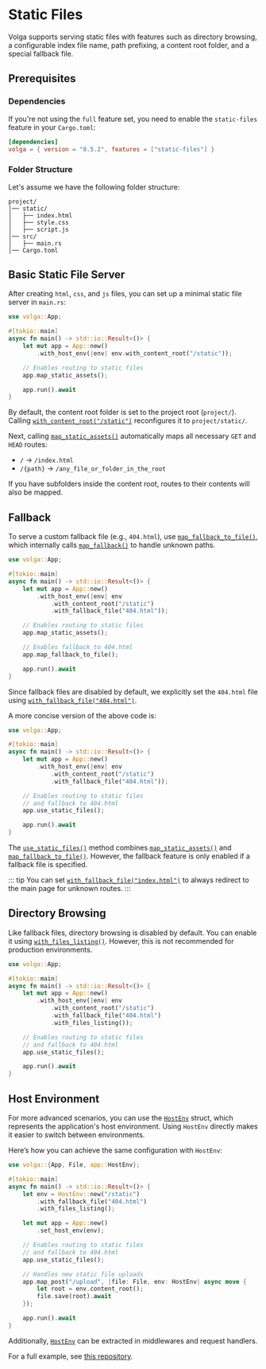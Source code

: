 # Static Files

Volga supports serving static files with features such as directory browsing, a configurable index file name, path prefixing, a content root folder, and a special fallback file.

## Prerequisites

### Dependencies

If you're not using the `full` feature set, you need to enable the `static-files` feature in your `Cargo.toml`:

```toml
[dependencies]
volga = { version = "0.5.2", features = ["static-files"] }
```

### Folder Structure

Let's assume we have the following folder structure:

```
project/
│── static/
│   ├── index.html
│   ├── style.css
│   ├── script.js
│── src/
│   ├── main.rs
│── Cargo.toml
```

## Basic Static File Server

After creating `html`, `css`, and `js` files, you can set up a minimal static file server in `main.rs`:

```rust
use volga::App;

#[tokio::main]
async fn main() -> std::io::Result<()> {
    let mut app = App::new()
        .with_host_env(|env| env.with_content_root("/static"));

    // Enables routing to static files
    app.map_static_assets();

    app.run().await
}
```

By default, the content root folder is set to the project root (`project/`). Calling [`with_content_root("/static")`](https://docs.rs/volga/latest/volga/app/env/struct.HostEnv.html#method.with_content_root) reconfigures it to `project/static/`.

Next, calling [`map_static_assets()`](https://docs.rs/volga/latest/volga/app/struct.App.html#method.map_static_assets) automatically maps all necessary `GET` and `HEAD` routes:

- `/` → `/index.html`
- `/{path}` → `/any_file_or_folder_in_the_root`

If you have subfolders inside the content root, routes to their contents will also be mapped.

## Fallback

To serve a custom fallback file (e.g., `404.html`), use [`map_fallback_to_file()`](https://docs.rs/volga/latest/volga/app/struct.App.html#method.map_fallback_to_file), which internally calls [`map_fallback()`](https://docs.rs/volga/latest/volga/app/struct.App.html#method.map_fallback) to handle unknown paths.

```rust
use volga::App;

#[tokio::main]
async fn main() -> std::io::Result<()> {
    let mut app = App::new()
        .with_host_env(|env| env
            .with_content_root("/static")
            .with_fallback_file("404.html"));

    // Enables routing to static files
    app.map_static_assets();

    // Enables fallback to 404.html
    app.map_fallback_to_file();

    app.run().await
}
```

Since fallback files are disabled by default, we explicitly set the `404.html` file using [`with_fallback_file("404.html")`](https://docs.rs/volga/latest/volga/app/env/struct.HostEnv.html#method.with_fallback_file).

A more concise version of the above code is:

```rust
use volga::App;

#[tokio::main]
async fn main() -> std::io::Result<()> {
    let mut app = App::new()
        .with_host_env(|env| env
            .with_content_root("/static")
            .with_fallback_file("404.html"));

    // Enables routing to static files 
    // and fallback to 404.html
    app.use_static_files();

    app.run().await
}
```

The [`use_static_files()`](https://docs.rs/volga/latest/volga/app/struct.App.html#method.use_static_files) method combines [`map_static_assets()`](https://docs.rs/volga/latest/volga/app/struct.App.html#method.map_static_assets) and [`map_fallback_to_file()`](https://docs.rs/volga/latest/volga/app/struct.App.html#method.map_fallback_to_file). However, the fallback feature is only enabled if a fallback file is specified.

::: tip
You can set [`with_fallback_file("index.html")`](https://docs.rs/volga/latest/volga/app/env/struct.HostEnv.html#method.with_fallback_file) to always redirect to the main page for unknown routes.
:::

## Directory Browsing

Like fallback files, directory browsing is disabled by default. You can enable it using [`with_files_listing()`](https://docs.rs/volga/latest/volga/app/env/struct.HostEnv.html#method.with_files_listing). However, this is not recommended for production environments.

```rust
use volga::App;

#[tokio::main]
async fn main() -> std::io::Result<()> {
    let mut app = App::new()
        .with_host_env(|env| env
            .with_content_root("/static")
            .with_fallback_file("404.html")
            .with_files_listing());

    // Enables routing to static files 
    // and fallback to 404.html
    app.use_static_files();

    app.run().await
}
```

## Host Environment

For more advanced scenarios, you can use the [`HostEnv`](https://docs.rs/volga/latest/volga/app/env/struct.HostEnv.html) struct, which represents the application's host environment. Using `HostEnv` directly makes it easier to switch between environments.

Here’s how you can achieve the same configuration with `HostEnv`:

```rust
use volga::{App, File, app::HostEnv};

#[tokio::main]
async fn main() -> std::io::Result<()> {
    let env = HostEnv::new("/static")
        .with_fallback_file("404.html")
        .with_files_listing();

    let mut app = App::new()
        .set_host_env(env);

    // Enables routing to static files 
    // and fallback to 404.html
    app.use_static_files();

    // Handles new static file uploads
    app.map_post("/upload", |file: File, env: HostEnv| async move {
        let root = env.content_root();
        file.save(root).await
    });

    app.run().await
}
```

Additionally, [`HostEnv`](https://docs.rs/volga/latest/volga/app/env/struct.HostEnv.html) can be extracted in middlewares and request handlers.

For a full example, see [this repository](https://github.com/RomanEmreis/volga/blob/main/examples/static_files.rs).